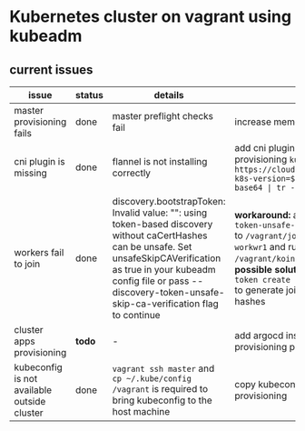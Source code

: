 # Kubernetes cluster on vagrant using kubeadm

## current issues

| issue | status | details | solution |
|-|-|-|-|
| master provisioning fails | done | master preflight checks fail | increase memory and cpu for vms |
| cni plugin is missing | done | flannel is not installing correctly | add cni plugin installation to master provisioning `kubectl apply -f https://cloud.weave.works/k8s/net?k8s-version=$(kubectl version \| base64 \| tr -d '\n')` |
| workers fail to join | done | discovery.bootstrapToken: Invalid value: "": using token-based discovery without caCertHashes can be unsafe. Set unsafeSkipCAVerification as true in your kubeadm config file or pass --discovery-token-unsafe-skip-ca-verification flag to continue | __workaround:__ add `--discovery-token-unsafe-skip-ca-verification` to `/vagrant/join.sh` and `vagrant ssh workwr1` and run `sudo /vagrant/koin.sh`. <br/> __possible solution__: use `kubeadm token create --print-join-command` to generate join command with hashes |
| cluster apps provisioning | __todo__ | - | add argocd installation to provisioning process |
| kubeconfig is not available outside cluster | done | `vagrant ssh master` and `cp ~/.kube/config /vagrant`  is required to bring kubeconfig to the host machine | copy kubeconfig to `/vagrant` during provisioning |
